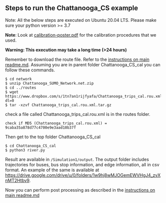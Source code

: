 ## Steps to run the Chattanooga_CS example

Note: All the below steps are executed on Ubuntu 20.04 LTS. Please make sure your python version >= 3.7

**Note**: Look at [calibration-poster.pdf](calibration-poster.pdf) for the calibration procedures that we used.

**Warning: This execution may take a long time (>24 hours)**

Remember to download the route file. Refer to the [instructions on main readme.md](https://github.com/smarttransit-ai/transit-gym#step-3-run-simulation). Assuming you are in parent folder Chattanooga_CS_cal you can follow these commands.

```
$ cd network
$ unzip Chattanooga_SUMO_Network.net.zip
$ cd ../routes
$ wget https://www.dropbox.com/s/1tn7an1rijfyafa/Chattanooga_trips_cal.rou.xml.tar.gz?dl=0
$ tar -xzvf Chattanooga_trips_cal.rou.xml.tar.gz 
```

check a file called Chattanooga_trips_cal.rou.xml is in the routes folder. 

```
check if MD5 (Chattanooga_trips_cal.rou.xml) = 9caba35a878d77c4700e9e3aad10b37f
```

Then get to the top folder Chattanooga_CS_cal

```
$ cd Chattanooga_CS_cal
$ python3 river.py
```

Result are available in `/Simulation1/output`.  The output folder includes trajectories for buses, bus stop information, and edge information, all in csv format. An example of the same is available at https://drive.google.com/drive/u/0/folders/1w9hj8wMJOGemEWVHgJ4_zvXnMT2Htbv9.

Now you can perform post processing as described in the [instructions on main readme.md](https://github.com/smarttransit-ai/transit-gym#step-4-post-processing-of-outputs) 

 
